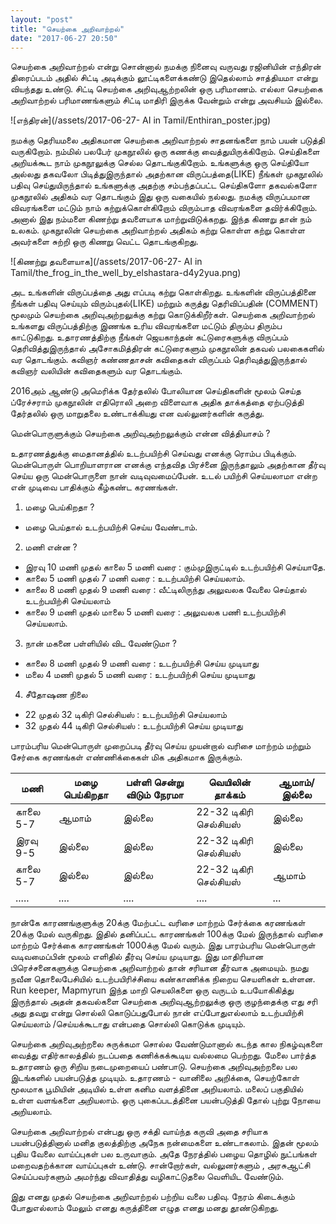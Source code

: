 ```yaml
---
layout: "post"
title: "செயற்கை அறிவாற்றல்"
date: "2017-06-27 20:50"
---
```


செயற்கை அறிவாற்றல் என்று சொன்னால் நமக்கு நினைவு வருவது ரஜினியின் எந்திரன் திரைப்படம் அதில் சிட்டி அடிக்கும் லூட்டிகளைக்கண்டு இதெல்லாம் சாத்தியமா என்று வியந்தது உண்டு. சிட்டி செயற்கை அறிவுஆற்றலின் ஒரு பரிமாணம். எல்லா செயற்கை அறிவாற்றல் பரிமாணங்களும் சிட்டி மாதிரி இருக்க வேன்றும் என்று அவசியம் இல்லை.

![எந்திரன்](/assets/2017-06-27- AI in Tamil/Enthiran_poster.jpg)

நமக்கு தெரியமலை அதிகமான செயற்கை அறிவாற்றல் சாதனங்களை நாம் பயன் படுத்தி வருகிறோம். நம்மில் பலபேர் முகநூலில் ஒரு கணக்கு வைத்துயிருக்கிறோம். செய்திகளை அறியக்கூட நாம் முகநூலுக்கு செல்ல தொடங்குகிறோம். உங்களுக்கு ஒரு செய்தியோ அல்லது தகவலோ பிடித்துஇருந்தால் அதற்கான விருப்பத்தை(LIKE) நீங்கள் முகநூலில் பதிவு செய்துயிருந்தால் உங்களுக்கு அதற்கு சம்பந்தப்பட்ட செய்திகளோ தகவல்களோ முகநூலில் அதிகம் வர தொடங்கும் இது ஒரு வகையில் நல்லது. நமக்கு விருப்பமான விவரங்களை மட்டும் நாம் கற்றுக்கொள்கிறோம் விரும்பாத விவரங்களை தவிர்க்கிறோம். அனால் இது நம்மளை கிணற்று தவளையாக மாற்றுவிடுக்கறது. இந்த கிணறு தான் நம் உலகம். முகநூலின் செயற்கை அறிவாற்றல் அதிகம் கற்று கொள்ள கற்று கொள்ள அவர்களை சுற்றி ஒரு கிணறு வெட்ட தொடங்குகிறது.

![கிணற்று தவளையாக](/assets/2017-06-27- AI in Tamil/the_frog_in_the_well_by_elshastara-d4y2yua.png)

அட உங்களின் விருப்பத்தை அது எப்படி கற்று கொள்கிறது. உங்களின் விருப்பத்தினை நீங்கள் பதிவு செய்யும் விரும்புதல்(LIKE) மற்றும் கருத்து தெரிவிப்பதின் (COMMENT) மூலமும் செயற்கை அறிவுஅற்றலுக்கு கற்று கொடுக்கிறீர்கள். செயற்கை அறிவாற்றல் உங்களது விருப்பத்திற்கு இணங்க உரிய விவரங்களை மட்டும் திரும்ப திரும்ப காட்டுகிறது. உதாரணத்திற்கு நீங்கள் ஜெயகாந்தன் கட்டுரைகளுக்கு விருப்பம் தெரிவித்துஇருந்தால் அசோகமித்திரன் கட்டுரைகளும் முகநூலின் தகவல் பலகைகளில் வர தொடங்கும். கவிஞர்  கண்ணதாசன் கவிதைகள் விருப்பம் தெரிவுத்துஇருந்தால் கவிஞர் வலியின் கவிதைகளும் வர தொடங்கும்.

2016அம் ஆண்டு அமெரிக்க தேர்தலில் போலியான செய்திகளின் மூலம் செய்த ப்ரேச்சராம் முகநூலின் எதிரொலி அறை விளைவாக அதிக தாக்கத்தை ஏற்படுத்தி தேர்தலில் ஒரு மாறுதலை உண்டாக்கியது என வல்லுனர்களின் கருத்து.

மென்பொருளுக்கும் செயற்கை அறிவுஅற்றலுக்கும் என்ன வித்தியாசம்  ?

உதாரணத்துக்கு மைதானத்தில் உடற்பயிற்சி செய்வது எனக்கு ரொம்ப பிடிக்கும். மென்பொருள் பொறியாளரான  எனக்கு எந்தவித பிரச்னை இருந்தாலும் அதற்கான தீர்வு செய்ய ஒரு மென்பொருளை நான் வடிவுவமைப்பேன். உடல் பயிற்சி செய்யலாமா என்ற என் முடிவை பாதிக்கும் கீழ்கண்ட கரணங்கள்.

1. மழை பெய்கிறதா ?
  - மழை பெய்தால் உடற்பயிற்சி செய்ய வேண்டாம்.

2. மணி என்ன ?
  - இரவு 10 மணி முதல் காலை 5 மணி வரை : கும்முஇருட்டில் உடற்பயிற்சி செய்யாதே.
  - காலை 5 மணி முதல் 7 மணி வரை : உடற்பயிற்சி செய்யலாம்.
  - காலை 8 மணி முதல் 9 மணி வரை : வீட்டிலிருந்து அலுவலக வேலை செய்தால் உடற்பயிற்சி செய்யலாம்
  - காலை 9 மணி முதல் மாலை 5 மணி வரை : அலுவலக பணி உடற்பயிற்சி செய்யலாம்.

3. நான் மகனை பள்ளியில் விட வேண்டுமா ?
  - காலை 8 மணி முதல் 9 மணி வரை : உடற்பயிற்சி செய்ய முடியாது
  - மலை 4 மணி முதல் 5 மணி வரை : உடற்பயிற்சி செய்ய முடியாது

4. சீதோஷண நிலை
  - 22 முதல் 32 டிகிரி செல்சியஸ் : உடற்பயிற்சி செய்யலாம்
  - 32 முதல் 44 டிகிரி செல்சியஸ் : உடற்பயிற்சி செய்ய முடியாது


  பாரம்பரிய மென்பொருள் முறைப்படி தீர்வு செய்ய முயன்றால் வரிசை மாற்றம் மற்றும் சேர்கை கரணங்கள் எண்ணிக்கைகள் மிக அதிகமாக இருக்கும்.



மணி|மழை பெய்கிறதா|பள்ளி சென்று விடும் நேரமா|வெயிலின் தாக்கம்|ஆமாம்/இல்லை   
--|---|---|---|--
காலை 5-7|ஆமாம்|இல்லை|22-32 டிகிரி செல்சியஸ்|இல்லை
இரவு 9-5|இல்லை|இல்லை|22-32 டிகிரி செல்சியஸ்|இல்லை  
காலை 5-7|இல்லை|இல்லை|22-32 டிகிரி செல்சியஸ்|ஆமாம்
.....|....|....|....|...



நான்கே காரணங்குளுக்கு 20க்கு மேற்பட்ட வரிசை மாற்றம் சேர்க்கை கரணங்கள் 20க்கு மேல் வருகிறது. இதில் தனிப்பட்ட காரணங்கள் 100க்கு மேல் இருந்தால் வரிசை மாற்றம் சேர்க்கை காரணங்கள் 1000க்கு மேல் வரும். இது பாரம்பரிய மென்பொருள் வடிவமைப்பின் மூலம் எளிதில் தீர்வு செய்ய முடியாது. இது மாதிரியான பிரெச்சனைகளுக்கு செயற்கை அறிவாற்றல் தான் சரியான தீர்வாக அமையும். நமது நவீன தொலைபேசியில் உடற்பயிரிச்சியை கண்காணிக்க நிறைய செயளிகள் உள்ளன. Run keeper, Mapmyrun இந்த மாறி செயலிகளை ஒரு வருடம் உபயோகிகித்து இருந்தால் அதன் தகவல்களை செயற்கை அறிவுஆற்றலுக்கு ஒரு குழந்தைக்கு எது சரி அது தவறு என்று சொல்லி கொடுப்பதுபோல் நான் எப்போதுஎல்லாம் உடற்பயிற்சி செய்யலாம் /செய்யக்கூடாது என்பதை சொல்லி கொடுக்க முடியும்.

செயற்கை அறிவுஅற்றலை சுருக்கமா சொல்ல வேண்டுமானால் கடந்த கால நிகழ்வுகளை வைத்து எதிர்காலத்தில் நடப்பதை கணிக்கக்கூடிய வல்லமை பெற்றது. மேலை பார்த்த உதாரணம் ஒரு சிறிய நடைமுறையைப் பண்பாடு. செயற்கை அறிவுஅற்றலை பல இடங்களில் பயன்படுத்த முடியும். உதாரணம் - வானிலை அறிக்கை, செயற்கோள் மூலமாக பூமியின் அடியில் உள்ள கனிம வளத்தினை அறியலாம்.
மலைப் பகுதியில் உள்ள வளங்களை அறியலாம். ஒரு புகைப்படத்தினை பயன்படுத்தி தோல் புற்று நோயை அறியலாம்.

செயற்கை அறிவாற்றல் என்பது ஒரு சக்தி வாய்ந்த கருவி அதை சரியாக பயன்படுத்தினால் மனித குலத்திற்கு அநேக நன்மைகளை உண்டாகலாம். இதன் மூலம் புதிய வேலை வாய்ப்புகள் பல உருவாகும். அதே நேரத்தில் பழைய தொழில் நுட்பங்கள் மறைவதற்க்கான வாய்ப்புகள் உண்டு. சான்றோர்கள், வல்லுனர்களும் , அரசுஆட்சி செய்ப்பவர்களும் அமர்ந்து விவாதித்து வழிகாட்டுதலை வெளியிட வேண்டும்.

இது எனது முதல் செயற்கை அறிவாற்றல் பற்றிய வலை பதிவு. நேரம் கிடைக்கும் போதுஎல்லாம் மேலும் எனது கருத்தினை எழுத எனது மனது தூண்டுகிறது.  
